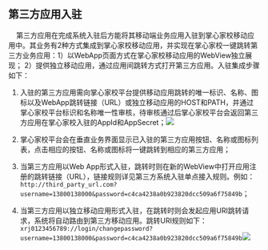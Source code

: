 ## 第三方应用入驻
&nbsp;&nbsp;&nbsp;&nbsp;第三方应用在完成系统入驻后方能将其移动端业务应用入驻到掌心家校移动应用中。其业务有2种方式集成到掌心家校移动应用，并实现在掌心家校一键跳转第三方业务应用：1）以WebApp页面方式在掌心家校移动应用的WebView独立展现； 2）提供独立移动应用，通过应用间跳转方式打开第三方应用。入驻集成步骤如下：

1. 入驻的第三方应用需向掌心家校平台提供移动应用跳转的唯一标识、名称、图标以及WebApp跳转链接（URL）或独立移动应用的HOST和PATH，并通过掌心家校平台标识和名称唯一性审核，待审核通过后掌心家校平台会返回第三方应用在掌心家校入驻的AppId和AppSecret；![](http://xtemp.oss-cn-hangzhou.aliyuncs.com/temp/host_path.png)

2. 掌心家校平台会在垂直业务界面显示已入驻的第三方应用按钮、名称或图标列表，点击相应的按钮、名称或图标将一键跳转到相应的第三方应用；

3. 当第三方应用以Web App形式入驻，跳转时则在新的WebView中打开应用注册的跳转链接（URL），链接规则详见第三方系统入驻单点接入规则。例如：`http://third_party_url.com?username=13800138000&password=c4ca4238a0b923820dcc509a6f75849b`；

4. 当第三方应用以独立移动应用形式入驻，在跳转时则会发起应用URI跳转请求，系统将自动路由到第三方移动应用。跳转URI规则如下：`xrj0123456789://login/changepassword?username=13800138000&password=c4ca4238a0b923820dcc509a6f75849b`![](http://xtemp.oss-cn-hangzhou.aliyuncs.com/temp/uri.png)
